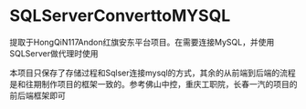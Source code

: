 # SQLServerConverttoMYSQL
提取于HongQiN117Andon红旗安东平台项目。在需要连接MySQL，并使用SQLServer做代理时使用

本项目只保存了存储过程和Sqlser连接mysql的方式，其余的从前端到后端的流程是和往期制作项目的框架一致的。参考佛山中控，重庆工职院，长春一汽的项目的前后端框架即可
